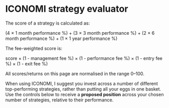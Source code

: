 <h1 class="mb-3">ICONOMI strategy evaluator</h1>

The score of a strategy is calculated as:

(4 &times; 1 month performance %) + (3 &times; 3 month performance %) + (2 &times; 6 month performance %) + (1 &times; 1 year performance %)

The fee-weighted score is:

score &times; (1 - management fee %) &times; (1 - performance fee %) &times; (1 - entry fee %) &times; (1 - exit fee %)

All scores/returns on this page are normalised in the range 0&ndash;100.

When using ICONOMI, I suggest you invest across a number of different top-performing strategies, rather than putting all your eggs in one basket.<br />Use the controls below to receive a **proposed position** across your chosen number of strategies, relative to their performance.
